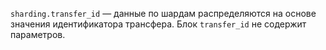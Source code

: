 `sharding.transfer_id` — данные по шардам распределяются на основе значения идентификатора трансфера. Блок `transfer_id` не содержит параметров.
